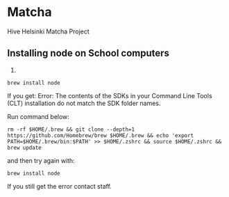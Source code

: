 # Matcha
Hive Helsinki Matcha Project

## Installing node on School computers

1.
```console
brew install node
```
If you get: Error: The contents of the SDKs in your Command Line Tools (CLT) installation do not match the SDK folder names.

Run command below:
```console
rm -rf $HOME/.brew && git clone --depth=1 https://github.com/Homebrew/brew $HOME/.brew && echo 'export PATH=$HOME/.brew/bin:$PATH' >> $HOME/.zshrc && source $HOME/.zshrc && brew update
```
and then try again with:
```console
brew install node
```
If you still get the error contact staff.
